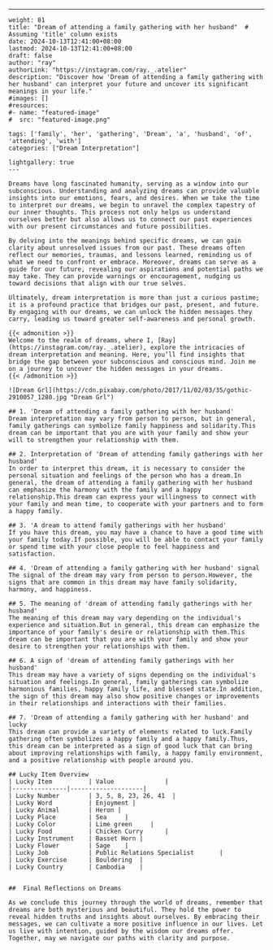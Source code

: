 ---
    weight: 81
    title: "Dream of attending a family gathering with her husband"  # Assuming 'title' column exists
    date: 2024-10-13T12:41:00+08:00
    lastmod: 2024-10-13T12:41:00+08:00
    draft: false
    author: "ray"
    authorLink: "https://instagram.com/ray._.atelier"
    description: "Discover how 'Dream of attending a family gathering with her husband' can interpret your future and uncover its significant meanings in your life."
    #images: []
    #resources:
    #- name: "featured-image"
    #  src: "featured-image.png"
    
    tags: ['family', 'her', 'gathering', 'Dream', 'a', 'husband', 'of', 'attending', 'with']
    categories: ["Dream Interpretation"]
    
    lightgallery: true
    ---
    
    Dreams have long fascinated humanity, serving as a window into our subconscious. Understanding and analyzing dreams can provide valuable insights into our emotions, fears, and desires. When we take the time to interpret our dreams, we begin to unravel the complex tapestry of our inner thoughts. This process not only helps us understand ourselves better but also allows us to connect our past experiences with our present circumstances and future possibilities.
    
    By delving into the meanings behind specific dreams, we can gain clarity about unresolved issues from our past. These dreams often reflect our memories, traumas, and lessons learned, reminding us of what we need to confront or embrace. Moreover, dreams can serve as a guide for our future, revealing our aspirations and potential paths we may take. They can provide warnings or encouragement, nudging us toward decisions that align with our true selves.
    
    Ultimately, dream interpretation is more than just a curious pastime; it is a profound practice that bridges our past, present, and future. By engaging with our dreams, we can unlock the hidden messages they carry, leading us toward greater self-awareness and personal growth.
    
    {{< admonition >}}
    Welcome to the realm of dreams, where I, [Ray](https://instagram.com/ray._.atelier), explore the intricacies of dream interpretation and meaning. Here, you’ll find insights that bridge the gap between your subconscious and conscious mind. Join me on a journey to uncover the hidden messages in your dreams.
    {{< /admonition >}}
    
    ![Dream Grl](https://cdn.pixabay.com/photo/2017/11/02/03/35/gothic-2910057_1280.jpg "Dream Grl")
    
    ## 1. 'Dream of attending a family gathering with her husband'
    Dream interpretation may vary from person to person, but in general, family gatherings can symbolize family happiness and solidarity.This dream can be important that you are with your family and show your will to strengthen your relationship with them.
    
    ## 2. Interpretation of 'Dream of attending family gatherings with her husband'
    In order to interpret this dream, it is necessary to consider the personal situation and feelings of the person who has a dream.In general, the dream of attending a family gathering with her husband can emphasize the harmony with the family and a happy relationship.This dream can express your willingness to connect with your family and mean time, to cooperate with your partners and to form a happy family.
    
    ## 3. 'A dream to attend family gatherings with her husband'
    If you have this dream, you may have a chance to have a good time with your family today.If possible, you will be able to contact your family or spend time with your close people to feel happiness and satisfaction.
    
    ## 4. 'Dream of attending a family gathering with her husband' signal
    The signal of the dream may vary from person to person.However, the signs that are common in this dream may have family solidarity, harmony, and happiness.
    
    ## 5. The meaning of 'dream of attending family gatherings with her husband'
    The meaning of this dream may vary depending on the individual's experience and situation.But in general, this dream can emphasize the importance of your family's desire or relationship with them.This dream can be important that you are with your family and show your desire to strengthen your relationships with them.
    
    ## 6. A sign of 'dream of attending family gatherings with her husband'
    This dream may have a variety of signs depending on the individual's situation and feelings.In general, family gatherings can symbolize harmonious families, happy family life, and blessed state.In addition, the sign of this dream may also show positive changes or improvements in their relationships and interactions with their families.
    
    ## 7. 'Dream of attending a family gathering with her husband' and lucky
    This dream can provide a variety of elements related to luck.Family gathering often symbolizes a happy family and a happy family.Thus, this dream can be interpreted as a sign of good luck that can bring about improving relationships with family, a happy family environment, and a positive relationship with people around you.
    
    ## Lucky Item Overview
    | Lucky Item          | Value              |
    |---------------|--------------------|
    | Lucky Number        | 3, 5, 8, 23, 26, 41  |
    | Lucky Word          | Enjoyment |
    | Lucky Animal        | Heron |
    | Lucky Place         | Sea     |
    | Lucky Color         | Lime green     |
    | Lucky Food          | Chicken Curry      |
    | Lucky Instrument    | Basset Horn |
    | Lucky Flower        | Sage    |
    | Lucky Job           | Public Relations Specialist       |
    | Lucky Exercise      | Bouldering  |
    | Lucky Country       | Cambodia    |
    
    
    ##  Final Reflections on Dreams
    
    As we conclude this journey through the world of dreams, remember that dreams are both mysterious and beautiful. They hold the power to reveal hidden truths and insights about ourselves. By embracing their messages, we can cultivate a more positive influence in our lives. Let us live with intention, guided by the wisdom our dreams offer. Together, may we navigate our paths with clarity and purpose.
    